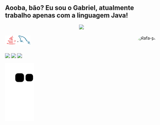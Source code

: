 ## Aooba, bão? Eu sou o Gabriel, atualmente trabalho apenas com a linguagem Java!
<div align="center">
  <a href="https://github.com/devgxbriel">
  <img height="180em" src="https://github-readme-stats.vercel.app/api?username=devgxbriel&show_icons=true&theme=dracula&include_all_commits=true&count_private=true"/>
</div>
<div style="display: inline_block"><br>
  <img align="center" alt="Rafa-Js" height="30" width="40" src="https://raw.githubusercontent.com/devicons/devicon/master/icons/java/java-plain.svg">
  <img align="center" alt="Rafa-Ts" height="30" width="40" src="https://raw.githubusercontent.com/devicons/devicon/master/icons/mysql/mysql-plain.svg">
  <img align="right" alt="Rafa-pic" height="150" style="border-radius:50px;" src="https://media.discordapp.net/attachments/994076835841314877/997684799219183717/unknown.png?width=676&height=676">
</div>
  
  ##
 
<div> 
  <a href="https://discord.gg/pkaeMTdpvF" target="_blank"><img src="https://img.shields.io/badge/Discord-7289DA?style=for-the-badge&logo=discord&logoColor=red" target="_blank"></a>
  <a href = "mailto:arcaanoo@zarpium.net"><img src="https://img.shields.io/badge/-Gmail-%23333?style=for-the-badge&logo=gmail&logoColor=red" target="_blank"></a>
  <a href="https://www.linkedin.com/in/rafaella-ballerini-45875016a" target="_blank"><img src="https://img.shields.io/badge/-Twitter-%230077B5?style=for-the-badge&logo=twitter&logoColor=red" target="_blank"></a> 
 
  ![Snake animation](https://github.com/rafaballerini/rafaballerini/blob/output/github-contribution-grid-snake.svg)
 
</div>
